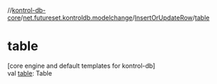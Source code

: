 //[kontrol-db-core](../../../index.md)/[net.futureset.kontroldb.modelchange](../index.md)/[InsertOrUpdateRow](index.md)/[table](table.md)

# table

[core engine and default templates for kontrol-db]\
val [table](table.md): Table
